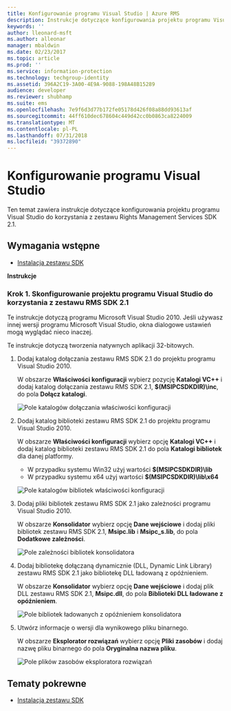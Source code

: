 ```yaml
---
title: Konfigurowanie programu Visual Studio | Azure RMS
description: Instrukcje dotyczące konfigurowania projektu programu Visual Studio do korzystania z zestawu RMS SDK 2.1.
keywords: ''
author: lleonard-msft
ms.author: alleonar
manager: mbaldwin
ms.date: 02/23/2017
ms.topic: article
ms.prod: ''
ms.service: information-protection
ms.technology: techgroup-identity
ms.assetid: 396A2C19-3A00-4E9A-9088-198A48B15289
audience: developer
ms.reviewer: shubhamp
ms.suite: ems
ms.openlocfilehash: 7e9f6d3d77b172fe05178d426f08a88dd93613af
ms.sourcegitcommit: 44ff610dec678604c449d42cc0b0863ca8224009
ms.translationtype: MT
ms.contentlocale: pl-PL
ms.lasthandoff: 07/31/2018
ms.locfileid: "39372890"
---
```

# <a name="configure-visual-studio"></a>Konfigurowanie programu Visual Studio

Ten temat zawiera instrukcje dotyczące konfigurowania projektu programu Visual Studio do korzystania z zestawu Rights Management Services SDK 2.1.

## <a name="prerequisites"></a>Wymagania wstępne

-   [Instalacja zestawu SDK](install-the-rms-sdk.md)

**Instrukcje**

### <a name="step-1-configure-a-visual-studio-project-to-use-rms-sdk-21"></a>Krok 1. Skonfigurowanie projektu programu Visual Studio do korzystania z zestawu RMS SDK 2.1

Te instrukcje dotyczą programu Microsoft Visual Studio 2010. Jeśli używasz innej wersji programu Microsoft Visual Studio, okna dialogowe ustawień mogą wyglądać nieco inaczej.

Te instrukcje dotyczą tworzenia natywnych aplikacji 32-bitowych.

1.  Dodaj katalog dołączania zestawu RMS SDK 2.1 do projektu programu Visual Studio 2010.

    W obszarze **Właściwości konfiguracji** wybierz pozycję **Katalogi VC++** i dodaj katalog dołączania zestawu RMS SDK 2.1, **$(MSIPCSDKDIR)\\inc**, do pola **Dołącz katalogi**.

    ![Pole katalogów dołączania właściwości konfiguracji](../media/include_directories.png)

2.  Dodaj katalog biblioteki zestawu RMS SDK 2.1 do projektu programu Visual Studio 2010.

    W obszarze **Właściwości konfiguracji** wybierz opcję **Katalogi VC++** i dodaj katalog biblioteki zestawu RMS SDK 2.1 do pola **Katalogi bibliotek** dla danej platformy.

    -   W przypadku systemu Win32 użyj wartości **$(MSIPCSDKDIR)\\lib**
    -   W przypadku systemu x64 użyj wartości **$(MSIPCSDKDIR)\\lib\\x64**

    ![Pole katalogów bibliotek właściwości konfiguracji](../media/library_directories.png)

3.  Dodaj pliki bibliotek zestawu RMS SDK 2.1 jako zależności programu Visual Studio 2010.

    W obszarze **Konsolidator** wybierz opcję **Dane wejściowe** i dodaj pliki bibliotek zestawu RMS SDK 2.1, **Msipc.lib** i **Msipc\_s.lib**, do pola **Dodatkowe zależności**.

    ![Pole zależności bibliotek konsolidatora](../media/additional_dependencies.png)

4.  Dodaj bibliotekę dołączaną dynamicznie (DLL, Dynamic Link Library) zestawu RMS SDK 2.1 jako bibliotekę DLL ładowaną z opóźnieniem.

    W obszarze **Konsolidator** wybierz opcję **Dane wejściowe** i dodaj plik DLL zestawu RMS SDK 2.1, **Msipc.dll**, do pola **Biblioteki DLL ładowane z opóźnieniem**.

    ![Pole bibliotek ładowanych z opóźnieniem konsolidatora](../media/delay_loaded.png)

5.  Utwórz informacje o wersji dla wynikowego pliku binarnego.

    W obszarze **Eksplorator rozwiązań** wybierz opcję **Pliki zasobów** i dodaj nazwę pliku binarnego do pola **Oryginalna nazwa pliku**.

    ![Pole plików zasobów eksploratora rozwiązań](../media/original_file_name.png)

## <a name="related-topics"></a>Tematy pokrewne

* [Instalacja zestawu SDK](install-the-rms-sdk.md)
